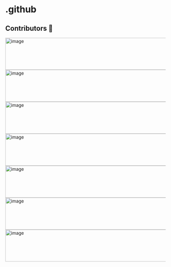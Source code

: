 # .github


## Contributors 🦸

[//]: contributor-faces

<!-- ALL-CONTRIBUTORS-LIST:START - Do not remove or modify this section -->
<!-- prettier-ignore-start -->
<!-- markdownlint-disable -->

<a href="https://www.automq.com">
    <img width="1151" alt="image" src="https://github.com/user-attachments/assets/3f2e0f40-30d7-4734-89b2-892a68595303" width="100" height="100"/>
</a> 
<a href="https://www.automq.com">
    <img width="1151" alt="image" src="https://github.com/user-attachments/assets/3f2e0f40-30d7-4734-89b2-892a68595303" width="100" height="100"/>
</a> 
<a href="https://www.automq.com">
    <img width="1151" alt="image" src="https://github.com/user-attachments/assets/3f2e0f40-30d7-4734-89b2-892a68595303" width="100" height="100"/>
</a> 
<a href="https://www.automq.com">
    <img width="1151" alt="image" src="https://github.com/user-attachments/assets/3f2e0f40-30d7-4734-89b2-892a68595303" width="100" height="100"/>
</a> 
<a href="https://www.automq.com">
    <img width="1151" alt="image" src="https://github.com/user-attachments/assets/3f2e0f40-30d7-4734-89b2-892a68595303" width="100" height="100"/>
</a> 
<a href="https://www.automq.com">
    <img width="1151" alt="image" src="https://github.com/user-attachments/assets/3f2e0f40-30d7-4734-89b2-892a68595303" width="100" height="100"/>
</a> 
<a href="https://www.automq.com">
    <img width="1151" alt="image" src="https://github.com/user-attachments/assets/3f2e0f40-30d7-4734-89b2-892a68595303" width="100" height="100"/>
</a> 
<!-- markdownlint-restore -->
<!-- prettier-ignore-end -->




